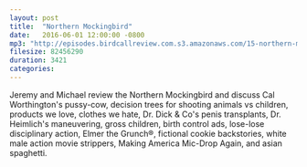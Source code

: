 ```yaml
---
layout: post
title:  "Northern Mockingbird"
date:   2016-06-01 12:00:00 -0800
mp3: "http://episodes.birdcallreview.com.s3.amazonaws.com/15-northern-mockingbird.mp3"
filesize: 82456290
duration: 3421
categories:
---
```


Jeremy and Michael review the Northern Mockingbird and discuss Cal Worthington's pussy-cow, decision trees for shooting animals vs children, products we love, clothes we hate, Dr. Dick & Co's penis transplants, Dr. Heimlich's maneuvering, gross children, birth control ads, lose-lose disciplinary action, Elmer the Grunch&reg;, fictional cookie backstories, white male action movie strippers, Making America Mic-Drop Again, and asian spaghetti.